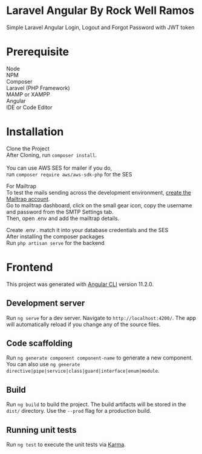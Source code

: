 # Laravel Angular By Rock Well Ramos
Simple Laravel Angular Login, Logout and Forgot Password with JWT token

# Prerequisite

Node<br />
NPM<br />
Composer<br />
Laravel (PHP Framework)<br />
MAMP or XAMPP<br />
Angular<br />
IDE or Code Editor

# Installation

Clone the Project<br />
After Cloning, run `composer install`.<br /><br />
You can use AWS SES for mailer if you do,<br />
run `composer require aws/aws-sdk-php` for the SES<br />

For Mailtrap<br />
To test the mails sending across the development environment, [create the Mailtrap account](https://mailtrap.io/).<br />
Go to mailtrap dashboard, click on the small gear icon, copy the username and password from the SMTP Settings tab.<br />
Then, open .env and add the mailtrap details.<br />

Create .env . match it into your database credentials and the SES<br />
After installing the composer packages<br />
Run `php artisan serve` for the backend

# Frontend

This project was generated with [Angular CLI](https://github.com/angular/angular-cli) version 11.2.0.

## Development server

Run `ng serve` for a dev server. Navigate to `http://localhost:4200/`. The app will automatically reload if you change any of the source files.

## Code scaffolding

Run `ng generate component component-name` to generate a new component. You can also use `ng generate directive|pipe|service|class|guard|interface|enum|module`.

## Build

Run `ng build` to build the project. The build artifacts will be stored in the `dist/` directory. Use the `--prod` flag for a production build.

## Running unit tests

Run `ng test` to execute the unit tests via [Karma](https://karma-runner.github.io).

